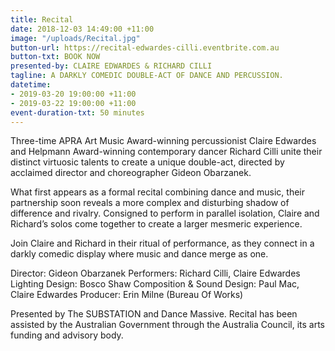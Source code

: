 ```yaml
---
title: Recital
date: 2018-12-03 14:49:00 +11:00
image: "/uploads/Recital.jpg"
button-url: https://recital-edwardes-cilli.eventbrite.com.au
button-txt: BOOK NOW
presented-by: CLAIRE EDWARDES & RICHARD CILLI
tagline: A DARKLY COMEDIC DOUBLE-ACT OF DANCE AND PERCUSSION.
datetime:
- 2019-03-20 19:00:00 +11:00
- 2019-03-22 19:00:00 +11:00
event-duration-txt: 50 minutes
---
```


Three-time APRA Art Music Award-winning percussionist Claire Edwardes and Helpmann Award-winning contemporary dancer Richard Cilli unite their distinct virtuosic talents to create a unique double-act, directed by acclaimed director and choreographer Gideon Obarzanek.

What first appears as a formal recital combining dance and music, their partnership soon reveals a more complex and disturbing shadow of difference and rivalry. Consigned to perform in parallel isolation, Claire and Richard’s solos come together to create a larger mesmeric experience.

Join Claire and Richard in their ritual of performance, as they connect in a darkly comedic display where music and dance merge as one.

Director: Gideon Obarzanek
Performers: Richard Cilli, Claire Edwardes
Lighting Design: Bosco Shaw
Composition & Sound Design: Paul Mac, Claire Edwardes
Producer: Erin Milne (Bureau Of Works)


Presented by The SUBSTATION and Dance Massive. 
Recital has been assisted by the Australian Government through the Australia Council, its arts funding and advisory body.